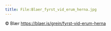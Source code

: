 ```yaml
---
title: File:Blaer_fyrst_vid_erum_herna.jpg
---
```


&copy; Blær https://blaer.is/grein/fyrst-vid-erum-herna

